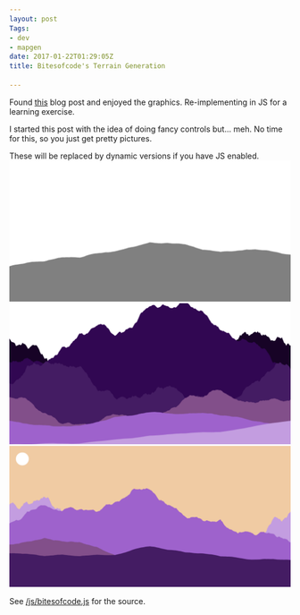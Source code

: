 ```yaml
---
layout: post
Tags:
- dev
- mapgen
date: 2017-01-22T01:29:05Z
title: Bitesofcode's Terrain Generation

---
```


<script src="https://cdnjs.cloudflare.com/ajax/libs/d3/4.4.1/d3.min.js" integrity="sha256-4mL8TQfOJSbg0f42dQw5cKLl2ngQXUSXqfQnvK11M44=" crossorigin="anonymous"></script>
<script src="https://cdnjs.cloudflare.com/ajax/libs/jquery/3.1.1/jquery.min.js" integrity="sha256-hVVnYaiADRTO2PzUGmuLJr8BLUSjGIZsDYGmIJLv2b8=" crossorigin="anonymous"></script>

Found [this](https://bitesofcode.wordpress.com/2016/12/23/landscape-generation-using-midpoint-displacement/) blog post and enjoyed the graphics. Re-implementing in JS for a learning exercise.

I started this post with the idea of doing fancy controls but... meh. No time for this, so you just get pretty pictures.

<div id="plots-static">
	<noscript>These will be replaced by dynamic versions if you have JS enabled.</noscript>
	<img src="/assets/img/bites/a.png" style="max-width: 100%">
	<img src="/assets/img/bites/b.png" style="max-width: 100%">
	<img src="/assets/img/bites/c.png" style="max-width: 100%">
</div>

<div id="plots">
</div>

<script src="/js/bitesofcode.js"></script>
See [/js/bitesofcode.js](/js/bitesofcode.js) for the source.
